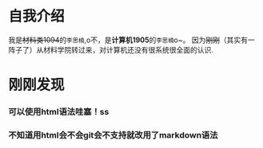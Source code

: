 # 自我介绍
我是~~材料类1094~~的```李思楠```,o不，是**计算机1905**的```李思楠```o~。
因为~~刚刚~~（其实有一阵子了）从材料学院转过来，对计算机还没有很系统很全面的认识.
# 刚刚发现
### 可以使用html语法哇塞！ss
### 不知道用html会不会git会不支持就改用了markdown语法